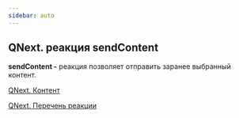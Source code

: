 ```yaml
---
sidebar: auto
---
```


## QNext. реакция sendContent

**sendContent -** реакция позволяет отправить заранее выбранный контент.



[QNext. Контент](/docs-test/ph/QNext-admin-content-about-05-09)

[QNext. Перечень реакции](/docs-test/ph/QNext-admin-reaction-about-05-01)